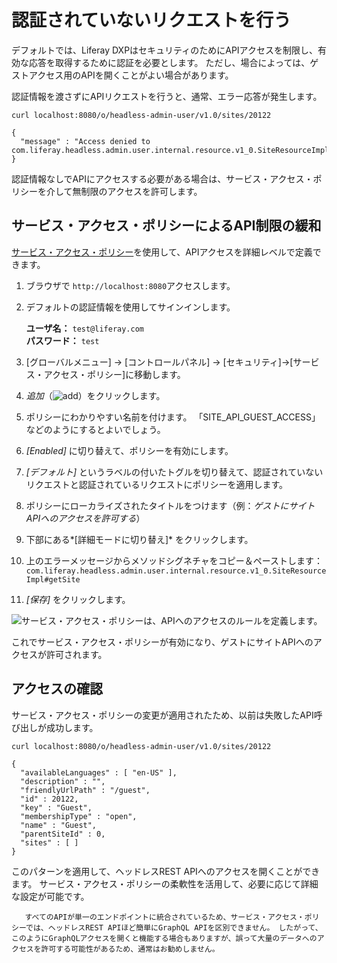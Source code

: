 # 認証されていないリクエストを行う

デフォルトでは、Liferay DXPはセキュリティのためにAPIアクセスを制限し、有効な応答を取得するために認証を必要とします。 ただし、場合によっては、ゲストアクセス用のAPIを開くことがよい場合があります。

認証情報を渡さずにAPIリクエストを行うと、通常、エラー応答が発生します。

    curl localhost:8080/o/headless-admin-user/v1.0/sites/20122
    
    {
      "message" : "Access denied to com.liferay.headless.admin.user.internal.resource.v1_0.SiteResourceImpl#getSite"
    }

認証情報なしでAPIにアクセスする必要がある場合は、サービス・アクセス・ポリシーを介して無制限のアクセスを許可します。

## サービス・アクセス・ポリシーによるAPI制限の緩和

[サービス・アクセス・ポリシー](../../installation-and-upgrades/securing-liferay/securing-web-services/setting-service-access-policies.md)を使用して、APIアクセスを詳細レベルで定義できます。

1.  ブラウザで `http://localhost:8080`アクセスします。

2.  デフォルトの認証情報を使用してサインインします。

    **ユーザ名：** `test@liferay.com`  
   **パスワード：** `test`

3.  [グローバルメニュー] → [コントロールパネル] → [セキュリティ]→[サービス・アクセス・ポリシー]に移動します。

4.  *追加*（![add](../../images/icon-add.png)）をクリックします。

5.  ポリシーにわかりやすい名前を付けます。 「SITE\_API\_GUEST\_ACCESS」などのようにするとよいでしょう。

6.  *[Enabled]* に切り替えて、ポリシーを有効にします。

7.  *[デフォルト]* というラベルの付いたトグルを切り替えて、認証されていないリクエストと認証されているリクエストにポリシーを適用します。

8.  ポリシーにローカライズされたタイトルをつけます（例：*ゲストにサイトAPIへのアクセスを許可する*）

9.  下部にある*[詳細モードに切り替え]* をクリックします。

10. 上のエラーメッセージからメソッドシグネチャをコピー＆ペーストします：`com.liferay.headless.admin.user.internal.resource.v1_0.SiteResourceImpl#getSite`

11. *[保存]* をクリックします。

![サービス・アクセス・ポリシーは、APIへのアクセスのルールを定義します。](./making-unauthenticated-requests/images/01.png)

これでサービス・アクセス・ポリシーが有効になり、ゲストにサイトAPIへのアクセスが許可されます。

## アクセスの確認

サービス・アクセス・ポリシーの変更が適用されたため、以前は失敗したAPI呼び出しが成功します。

    curl localhost:8080/o/headless-admin-user/v1.0/sites/20122
    
    {
      "availableLanguages" : [ "en-US" ],
      "description" : "",
      "friendlyUrlPath" : "/guest",
      "id" : 20122,
      "key" : "Guest",
      "membershipType" : "open",
      "name" : "Guest",
      "parentSiteId" : 0,
      "sites" : [ ]
    }

このパターンを適用して、ヘッドレスREST APIへのアクセスを開くことができます。 サービス・アクセス・ポリシーの柔軟性を活用して、必要に応じて詳細な設定が可能です。

``` important::
   すべてのAPIが単一のエンドポイントに統合されているため、サービス・アクセス・ポリシーでは、ヘッドレスREST APIほど簡単にGraphQL APIを区別できません。 したがって、このようにGraphQLアクセスを開くと機能する場合もありますが、誤って大量のデータへのアクセスを許可する可能性があるため、通常はお勧めしません。
```
